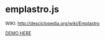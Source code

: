 # emplastro.js

WIKI: 
http://desciclopedia.org/wiki/Emplastro

<a href="http://joaopereirawd.github.io/emplastro.js/"> DEMO HERE</a> 

